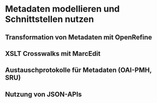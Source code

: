 # Metadaten modellieren und Schnittstellen nutzen

## Transformation von Metadaten mit OpenRefine

## XSLT Crosswalks mit MarcEdit

## Austauschprotokolle für Metadaten (OAI-PMH, SRU)

## Nutzung von JSON-APIs

